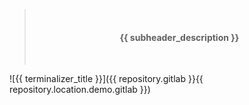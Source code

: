 > </br><h4 align="center">**{{ subheader_description }}**</h4></br>

![{{ terminalizer_title }}]({{ repository.gitlab }}{{ repository.location.demo.gitlab }})
